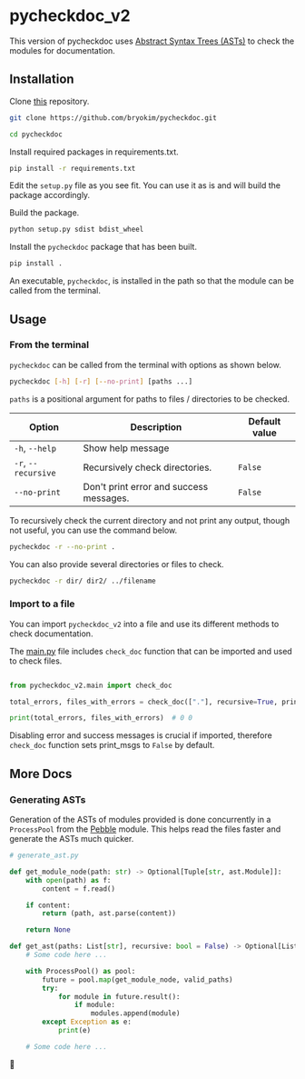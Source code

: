 # pycheckdoc_v2

This version of pycheckdoc uses [Abstract Syntax Trees (ASTs)](<https://docs.python.org/3/library/ast.html>)
to check the modules for documentation.

## Installation

Clone [this](<https://github.com/bryokim/pycheckdoc>) repository.

```Bash
git clone https://github.com/bryokim/pycheckdoc.git

cd pycheckdoc
```

Install required packages in requirements.txt.

```Bash
pip install -r requirements.txt
```

Edit the `setup.py` file as you see fit. You can use it as is
and will build the package accordingly.

Build the package.

```Bash
python setup.py sdist bdist_wheel
```

Install the `pycheckdoc` package that has been built.

```Bash
pip install .
```

An executable, `pycheckdoc`, is installed in the path so that the
module can be called from the terminal.

## Usage

### From the terminal

`pycheckdoc` can be called from the terminal with options as shown below.

```Bash
pycheckdoc [-h] [-r] [--no-print] [paths ...]
```

`paths` is a positional argument for paths to files / directories to
be checked.

| Option | Description | Default value |
|-- | -- | --|
| `-h`, `--help` | Show help message | |
| `-r`, `--recursive` | Recursively check directories. | `False` |
| `--no-print` | Don't print error and success messages. | `False` |

To recursively check the current directory and not print any output, though not useful, you can use the command below.

```Bash
pycheckdoc -r --no-print .
```

You can also provide several directories or files to check.

```Bash
pycheckdoc -r dir/ dir2/ ../filename
```

### Import to a file

You can import `pycheckdoc_v2` into a file and use its different
methods to check documentation.

The [main.py](main.py) file includes `check_doc` function that can be
imported and used to check files.

```Python

from pycheckdoc_v2.main import check_doc

total_errors, files_with_errors = check_doc(["."], recursive=True, print_msgs=False)

print(total_errors, files_with_errors)  # 0 0

```

Disabling error and success messages is crucial if imported, therefore `check_doc`
function sets print_msgs to `False` by default.

## More Docs

### Generating ASTs

Generation of the ASTs of modules provided is done concurrently in a `ProcessPool`
from the [Pebble](<https://pebble.readthedocs.io/en/latest/>) module. This helps
read the files faster and generate the ASTs much quicker.

```Python
# generate_ast.py

def get_module_node(path: str) -> Optional[Tuple[str, ast.Module]]:
    with open(path) as f:
        content = f.read()

    if content:
        return (path, ast.parse(content))

    return None

def get_ast(paths: List[str], recursive: bool = False) -> Optional[List[Tuple[str, ast.Module]]]:
    # Some code here ...

    with ProcessPool() as pool:
        future = pool.map(get_module_node, valid_paths)
        try:
            for module in future.result():
                if module:
                    modules.append(module)
        except Exception as e:
            print(e)

    # Some code here ...
```

:art:
